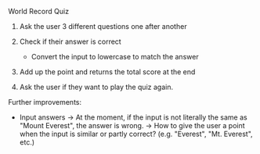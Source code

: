 World Record Quiz

1. Ask the user 3 different questions one after another

2. Check if their answer is correct
    - Convert the input to lowercase to match the answer

3. Add up the point and returns the total score at the end

4. Ask the user if they want to play the quiz again.


Further improvements:
- Input answers
    -> At the moment, if the input is not literally the same as "Mount Everest", the answer is wrong.
    -> How to give the user a point when the input is similar or partly correct?
    (e.g. "Everest", "Mt. Everest", etc.)

